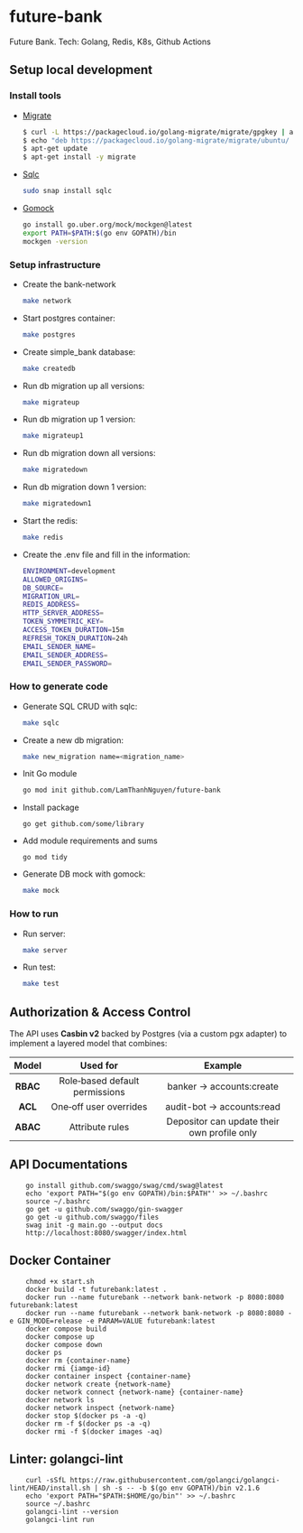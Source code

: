# future-bank
Future Bank. Tech: Golang, Redis, K8s, Github Actions

## Setup local development

### Install tools

- [Migrate](https://github.com/golang-migrate/migrate/tree/master/cmd/migrate)

    ```bash
    $ curl -L https://packagecloud.io/golang-migrate/migrate/gpgkey | apt-key add -
    $ echo "deb https://packagecloud.io/golang-migrate/migrate/ubuntu/ $(lsb_release -sc) main" > /etc/apt/sources.list.d/migrate.list
    $ apt-get update
    $ apt-get install -y migrate
    ```

- [Sqlc](https://github.com/kyleconroy/sqlc#installation)

    ```bash
    sudo snap install sqlc
    ```

- [Gomock](https://github.com/uber-go/mock)

    ```bash
    go install go.uber.org/mock/mockgen@latest
    export PATH=$PATH:$(go env GOPATH)/bin
    mockgen -version
    ```

### Setup infrastructure

- Create the bank-network

    ```bash
    make network
    ```

- Start postgres container:

    ```bash
    make postgres
    ```

- Create simple_bank database:

    ```bash
    make createdb
    ```

- Run db migration up all versions:

    ```bash
    make migrateup
    ```

- Run db migration up 1 version:

    ```bash
    make migrateup1
    ```

- Run db migration down all versions:

    ```bash
    make migratedown
    ```

- Run db migration down 1 version:

    ```bash
    make migratedown1
    ```

- Start the redis:
    ```bash
    make redis
    ```

- Create the .env file and fill in the information:
    ```bash
    ENVIRONMENT=development
    ALLOWED_ORIGINS=
    DB_SOURCE=
    MIGRATION_URL=
    REDIS_ADDRESS=
    HTTP_SERVER_ADDRESS=
    TOKEN_SYMMETRIC_KEY=
    ACCESS_TOKEN_DURATION=15m
    REFRESH_TOKEN_DURATION=24h
    EMAIL_SENDER_NAME=
    EMAIL_SENDER_ADDRESS=
    EMAIL_SENDER_PASSWORD=
    ```

### How to generate code

- Generate SQL CRUD with sqlc:

    ```bash
    make sqlc
    ```

- Create a new db migration:

  ```bash
  make new_migration name=<migration_name>
  ```

- Init Go module

    ```bash
    go mod init github.com/LamThanhNguyen/future-bank
    ```

- Install package

    ```
    go get github.com/some/library
    ```

- Add module requirements and sums

    ```
    go mod tidy
    ```

- Generate DB mock with gomock:

  ```bash
  make mock
  ```

### How to run

- Run server:

  ```bash
  make server
  ```

- Run test:

  ```bash
  make test
  ```

## Authorization & Access Control

The API uses **Casbin v2** backed by Postgres (via a custom pgx adapter) to implement a layered model that combines:

|  Model    |            Used for            |                  Example                    |
|:---------:|:------------------------------:|:-------------------------------------------:|
|  **RBAC** | Role‑based default permissions | banker → accounts:create                    |
|  **ACL**  | One‑off user overrides         | audit-bot → accounts:read                   |
|  **ABAC** | Attribute rules                | Depositor can update their own profile only |

## API Documentations
```
    go install github.com/swaggo/swag/cmd/swag@latest
    echo 'export PATH="$(go env GOPATH)/bin:$PATH"' >> ~/.bashrc
    source ~/.bashrc
    go get -u github.com/swaggo/gin-swagger
    go get -u github.com/swaggo/files
    swag init -g main.go --output docs
    http://localhost:8080/swagger/index.html
```

## Docker Container
```
    chmod +x start.sh
    docker build -t futurebank:latest .
    docker run --name futurebank --network bank-network -p 8080:8080 futurebank:latest
    docker run --name futurebank --network bank-network -p 8080:8080 -e GIN_MODE=release -e PARAM=VALUE futurebank:latest
    docker compose build
    docker compose up
    docker compose down
    docker ps
    docker rm {container-name}
    docker rmi {iamge-id}
    docker container inspect {container-name}
    docker network create {network-name}
    docker network connect {network-name} {container-name}
    docker network ls
    docker network inspect {network-name}
    docker stop $(docker ps -a -q)
    docker rm -f $(docker ps -a -q)
    docker rmi -f $(docker images -aq)
```

## Linter: golangci-lint
```
    curl -sSfL https://raw.githubusercontent.com/golangci/golangci-lint/HEAD/install.sh | sh -s -- -b $(go env GOPATH)/bin v2.1.6
    echo 'export PATH="$PATH:$HOME/go/bin"' >> ~/.bashrc
    source ~/.bashrc
    golangci-lint --version
    golangci-lint run
```
